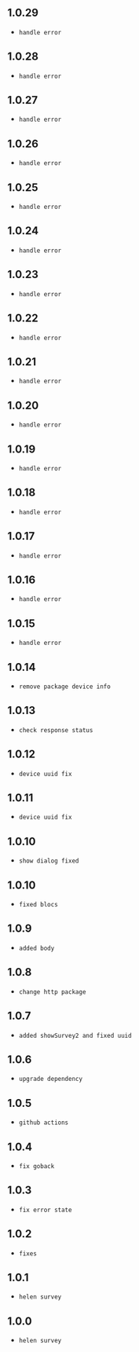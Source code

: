 ## 1.0.29

- `handle error`

## 1.0.28

- `handle error`

## 1.0.27

- `handle error`

## 1.0.26

- `handle error`

## 1.0.25

- `handle error`

## 1.0.24

- `handle error`

## 1.0.23

- `handle error`

## 1.0.22

- `handle error`

## 1.0.21

- `handle error`

## 1.0.20

- `handle error`

## 1.0.19

- `handle error`

## 1.0.18

- `handle error`

## 1.0.17

- `handle error`

## 1.0.16

- `handle error`

## 1.0.15

- `handle error`

## 1.0.14

- `remove package device info`

## 1.0.13

- `check response status`

## 1.0.12

- `device uuid fix`

## 1.0.11

- `device uuid fix`

## 1.0.10

- `show dialog fixed`

## 1.0.10

- `fixed blocs`

## 1.0.9

- `added body`

## 1.0.8

- `change http package`

## 1.0.7

- `added showSurvey2 and fixed uuid`

## 1.0.6

- `upgrade dependency`

## 1.0.5

- `github actions`

## 1.0.4

- `fix goback`

## 1.0.3

- `fix error state`

## 1.0.2

- `fixes`

## 1.0.1

- `helen survey`

## 1.0.0

- `helen survey`
